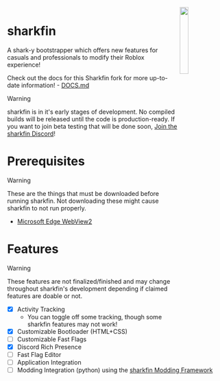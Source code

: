 <img src="https://github.com/snarkden/sharkfin/blob/main/assets/images/sharkfin.webp?raw=true" align="right" width="20%" height="20%">

# sharkfin
A shark-y bootstrapper which offers new features for casuals and professionals to modify their Roblox experience!

Check out the docs for this Sharkfin fork for more up-to-date information! - [DOCS.md](https://github.com/JustAnEric/sharkfin/blob/main/DOCS.md)

> [!WARNING]
> sharkfin is in it's early stages of development. No compiled builds will be released until the code is production-ready. If you want to join beta testing that will be done soon, [Join the sharkfin Discord](https://discord.gg/mKZhdNbens)!

# Prerequisites
> [!WARNING]
> These are the things that must be downloaded before running sharkfin. Not downloading these might cause sharkfin to not run properly.

- [Microsoft Edge WebView2](https://developer.microsoft.com/en-us/microsoft-edge/webview2?form=MA13LH#download)

# Features
> [!WARNING]
> These features are not finalized/finished and may change throughout sharkfin's development depending if claimed features are doable or not.

- [x] Activity Tracking
    - You can toggle off some tracking, though some sharkfin features may not work!
- [x] Customizable Bootloader (HTML+CSS)
- [ ] Customizable Fast Flags
- [x] Discord Rich Presence
- [ ] Fast Flag Editor
- [ ] Application Integration
- [ ] Modding Integration (python) using the [sharkfin Modding Framework](https://github.com/snarkden/sharkfin-framework)
